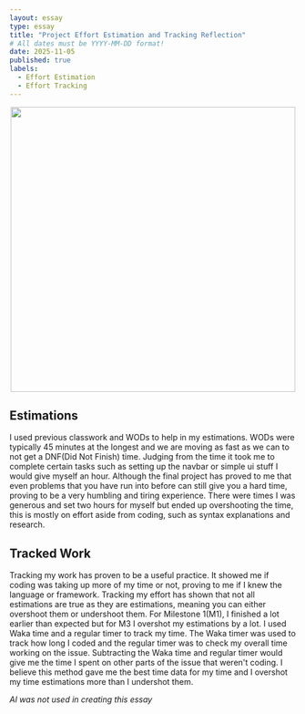 ```yaml
---
layout: essay
type: essay
title: "Project Effort Estimation and Tracking Reflection"
# All dates must be YYYY-MM-DD format!
date: 2025-11-05
published: true
labels:
  - Effort Estimation
  - Effort Tracking
---
```


<div style="text-align: center;">
  <img src="../img/watch.jpg" width="500">
</div>

## Estimations

I used previous classwork and WODs to help in my estimations. WODs were typically 45 minutes at the longest and we are moving as fast as we can to not get a DNF(Did Not Finish) time. Judging from the time it took me to complete certain tasks such as setting up the navbar or simple ui stuff I would give myself an hour. Although the final project has proved to me that even problems that you have run into before can still give you a hard time, proving to be a very humbling and tiring experience. There were times I was generous and set two hours for myself but ended up overshooting the time, this is mostly on effort aside from coding, such as syntax explanations and research. 

## Tracked Work

Tracking my work has proven to be a useful practice. It showed me if coding was taking up more of my time or not, proving to me if I  knew the language or framework. Tracking my effort has shown that not all estimations are true as they are estimations, meaning you can either overshoot them or undershoot them. For Milestone 1(M1), I finished a lot earlier than expected but for M3 I overshot my estimations by a lot. I used Waka time and a regular timer to track my time. The Waka timer was used to track how long I coded and the regular timer was to check my overall time working on the issue. Subtracting the Waka time and regular timer would give me the time I spent on other parts of the issue that weren't coding. I believe this method gave me the best time data for my time and I overshot my time estimations more than I undershot them. 

*AI was not used in creating this essay*
